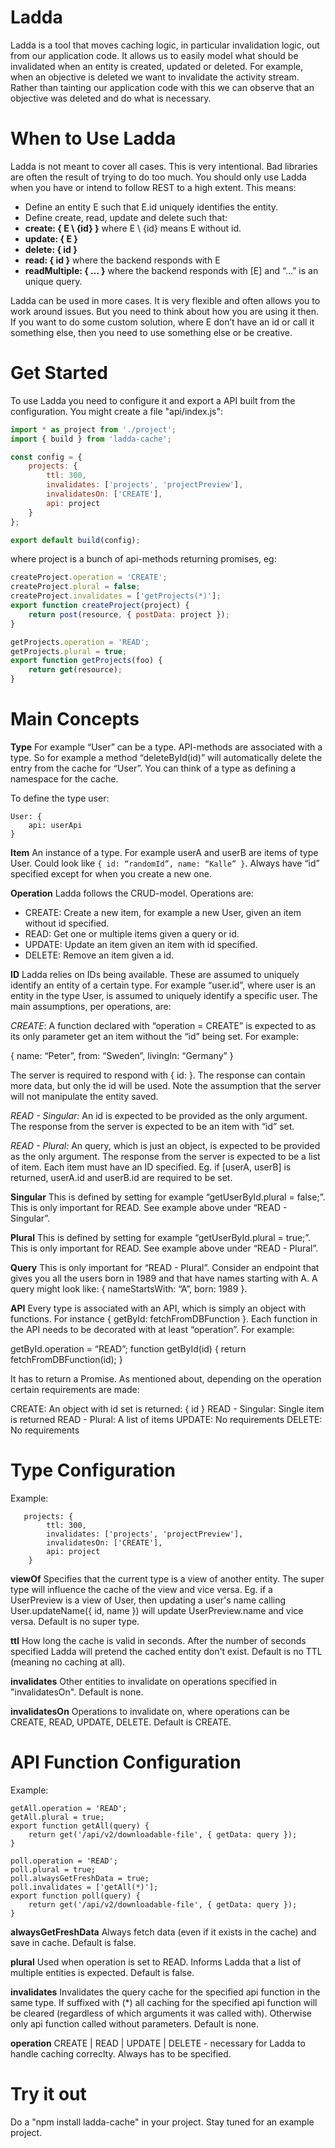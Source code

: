 # Ladda
Ladda is a tool that moves caching logic, in particular invalidation logic, out from our application code. It allows us to easily model what should be invalidated when an entity is created, updated or deleted. For example, when an objective is deleted we want to invalidate the activity stream. Rather than tainting our application code with this we can observe that an objective was deleted and do what is necessary.

# When to Use Ladda
Ladda is not meant to cover all cases. This is very intentional. Bad libraries are often the result of trying to do too much. You should only use Ladda when you have or intend to follow REST to a high extent. This means:

* Define an entity E such that E.id uniquely identifies the entity.
* Define create, read, update and delete such that:
* **create: { E  \ {id} }** where E \ {id} means E without id.
* **update: { E }**
* **delete: { id }**
* **read: { id }** where the backend responds with E
* **readMultiple: { … }** where the backend responds with [E] and “…” is an unique query.

Ladda can be used in more cases. It is very flexible and often allows you to work around issues. But you need to think about how you are using it then. If you want to do some custom solution, where E don’t have an id or call it something else, then you need to use something else or be creative.

# Get Started
To use Ladda you need to configure it and export a API built from the configuration. You might create a file "api/index.js":

```javascript
import * as project from './project';
import { build } from 'ladda-cache';

const config = {
    projects: {
        ttl: 300,
        invalidates: ['projects', 'projectPreview'],
        invalidatesOn: ['CREATE'],
        api: project
    }
};

export default build(config);
```

where project is a bunch of api-methods returning promises, eg:

```javascript
createProject.operation = 'CREATE';
createProject.plural = false;
createProject.invalidates = ['getProjects(*)'];
export function createProject(project) {
    return post(resource, { postData: project });
}

getProjects.operation = 'READ';
getProjects.plural = true;
export function getProjects(foo) {
    return get(resource);
}
```

# Main Concepts
**Type**
For example “User” can be a type. API-methods are associated with a type. So for example a method “deleteById(id)” will automatically delete the entry from the cache for “User”. You can think of a type as defining a namespace for the cache.

To define the type user:
```
User: {
    api: userApi
}
```
**Item**
An instance of a type. For example userA and userB are items of type User. Could look like `{ id: “randomId”, name: “Kalle” }`. Always have “id” specified except for when you create a new one.

**Operation**
Ladda follows the CRUD-model. Operations are:
* CREATE: Create a new item, for example a new User, given an item without id specified.
* READ: Get one or multiple items given a query or id.
* UPDATE: Update an item given an item with id specified.
* DELETE: Remove an item given a id.

**ID**
Ladda relies on IDs being available. These are assumed to uniquely identify an entity of a certain type. For example “user.id”, where user is an entity in the type User, is assumed to uniquely identify a specific user. The main assumptions, per operations, are:

*CREATE*:
A function declared with “operation = CREATE” is expected to as its only parameter get an item without the “id” being set. For example:

{ name: “Peter”, from: “Sweden”, livingIn: “Germany” }

The server is required to respond with { id: <uniqueIdForItem> }. The response can contain more data, but only the id will be used. Note the assumption that the server will not manipulate the entity saved.

*READ - Singular:*
An id is expected to be provided as the only argument. The response from the server is expected to be an item with “id” set.

*READ - Plural:*
An query, which is just an object, is expected to be provided as the only argument. The response from the server is expected to be a list of item. Each item must have an ID specified. Eg. if [userA, userB] is returned, userA.id and userB.id are required to be set.

**Singular**
This is defined by setting for example “getUserById.plural = false;”. This is only important for READ. See example above under “READ - Singular”.

**Plural**
This is defined by setting for example “getUserById.plural = true;”. This is only important for READ. See example above under “READ - Plural”.

**Query**
This is only important for “READ - Plural”. Consider an endpoint that gives you all the users born in 1989 and that have names starting with A. A query might look like: { nameStartsWith: “A”, born: 1989 }.


**API**
Every type is associated with an API, which is simply an object with functions. For instance { getById: fetchFromDBFunction }. Each function in the API needs to be decorated with at least “operation”. For example:

getById.operation = “READ”;
function getById(id) { return fetchFromDBFunction(id); }

It has to return a Promise. As mentioned about, depending on the operation certain requirements are made:

CREATE: An object with id set is returned: { id }
READ - Singular: Single item is returned
READ - Plural: A list of items
UPDATE: No requirements
DELETE: No requirements

# Type Configuration
Example:
```
   projects: {
        ttl: 300,
        invalidates: ['projects', 'projectPreview'],
        invalidatesOn: ['CREATE'],
        api: project
    }
```

**viewOf**
Specifies that the current type is a view of another entity. The super type will influence the cache of the view and vice versa. Eg. if a UserPreview is a view of User, then updating a user's name calling User.updateName({ id, name }) will update UserPreview.name and vice versa. Default is no super type.

**ttl**
How long the cache is valid in seconds. After the number of seconds specified Ladda will pretend the cached entity don't exist. Default is no TTL (meaning no caching at all).

**invalidates**
Other entities to invalidate on operations specified in "invalidatesOn". Default is none.

**invalidatesOn**
Operations to invalidate on, where operations can be CREATE, READ, UPDATE, DELETE. Default is CREATE.


# API Function Configuration
Example:
```
getAll.operation = 'READ';
getAll.plural = true;
export function getAll(query) {
    return get('/api/v2/downloadable-file', { getData: query });
}

poll.operation = 'READ';
poll.plural = true;
poll.alwaysGetFreshData = true;
poll.invalidates = ['getAll(*)'];
export function poll(query) {
    return get('/api/v2/downloadable-file', { getData: query });
}
```
**alwaysGetFreshData**
Always fetch data (even if it exists in the cache) and save in cache. Default is false.

**plural**
Used when operation is set to READ. Informs Ladda that a list of multiple entities is expected. Default is false.

**invalidates**
Invalidates the query cache for the specified api function in the same type. If suffixed with (*) all caching for the specified api function will be cleared (regardless of which arguments it was called with). Otherwise only api function called without parameters. Default is none.

**operation**
CREATE | READ | UPDATE | DELETE - necessary for Ladda to handle caching correclty. Always has to be specified.

# Try it out
Do a "npm install ladda-cache" in your project. Stay tuned for an example project.
